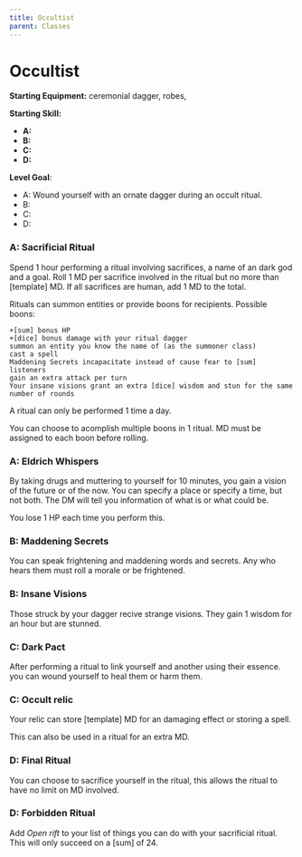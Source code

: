 ```yaml
---
title: Occultist
parent: Classes
---
```


# Occultist

**Starting Equipment:** ceremonial dagger, robes, 

**Starting Skill:** 

+ **A:** 
+ **B:** 
+ **C:** 
+ **D:** 

**Level Goal**: 

+ A: Wound yourself with an ornate dagger during an occult ritual. 
+ B: 
+ C: 
+ D: 

### A: Sacrificial Ritual 

Spend 1 hour performing a ritual involving sacrifices, a name of an dark god
and a goal. 
Roll 1 MD per sacrifice involved in the ritual but no more than [template] MD.
If all sacrifices are human, add 1 MD to the total. 

Rituals can summon entities or provide boons for recipients.
Possible boons:

    +[sum] bonus HP
    +[dice] bonus damage with your ritual dagger
    summon an entity you know the name of (as the summoner class)
    cast a spell
    Maddening Secrets incapacitate instead of cause fear to [sum] listeners
    gain an extra attack per turn
    Your insane visions grant an extra [dice] wisdom and stun for the same
    number of rounds

A ritual can only be performed 1 time a day. 

You can choose to acomplish multiple boons in 1 ritual. MD must be assigned to
each boon before rolling.

### A: Eldrich Whispers

By taking drugs and muttering to yourself for 10 minutes, you gain a vision of
the future or of the now. You can specify a place or specify a time, but not
both. The DM will tell you information of what is or what could be. 

You lose 1 HP each time you perform this. 

### B: Maddening Secrets

You can speak frightening and maddening words and secrets. Any who hears them
must roll a morale or be frightened. 

### B: Insane Visions

Those struck by your dagger recive strange visions. They gain 1 wisdom for an
hour but are stunned. 

### C: Dark Pact

After performing a ritual to link yourself and another using their essence. 
you can wound yourself to heal them or harm them. 

### C: Occult relic

Your relic can store [template] MD for an damaging effect or storing a spell. 

This can also be used in a ritual for an extra MD. 

### D: Final Ritual

You can choose to sacrifice yourself in the ritual, this allows the ritual to
have no limit on MD involved. 

### D: Forbidden Ritual

Add *Open rift* to your list of things you can do with your sacrificial ritual. 
This will only succeed on a [sum] of 24. 
